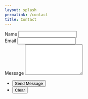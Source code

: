```yaml
---
layout: splash
permalink: /contact
title: Contact 
---
```


<section id="contact">
	<div class="inner">
        <section>
            <form action="https://formspree.io/{{ site.email }}" method="POST">
                <div class="field half first">
                    <label for="name">Name</label>
                    <input type="text" name="name" id="name" />
                </div>
                <div class="field half">
                    <label for="email">Email</label>
                    <input type="text" name="_replyto" id="email" />
                </div>
                <div class="field">
                    <label for="message">Message</label>
                    <textarea name="message" id="message" rows="6"></textarea>
                </div>
                <ul class="actions">
                    <li><input type="submit" value="Send Message" class="special" /></li>
                    <li><input type="reset" value="Clear" /></li>
                </ul>
            </form>
        </section>
	</div>
</section>